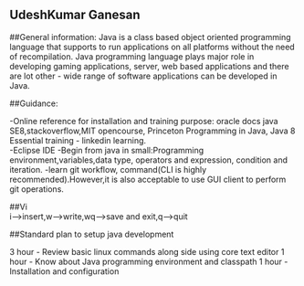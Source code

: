 ## UdeshKumar Ganesan

##General information:
Java is a class based object oriented programming language that supports to run applications on all platforms without the need of recompilation. 
Java programming language plays major role in developing gaming applications, server, web based applications and there are lot other - wide range of 
software applications can be developed in Java. 

##Guidance:

 -Online reference for installation and training purpose: oracle docs java SE8,stackoverflow,MIT opencourse, 
  Princeton Programming in Java, Java 8 Essential training - linkedin learning.   
 -Eclipse IDE
 -Begin from java in small:Programming environment,variables,data type, operators and expression, 
  condition and iteration.
 -learn git workflow, command(CLI is highly recommended).However,it is also acceptable to use GUI client to perform git operations.

##Vi  
  i-->insert,w-->write,wq-->save and exit,q-->quit
 
 ##Standard plan to setup java development 
 
 3 hour - Review basic linux commands along side using core text editor 
 1 hour - Know about Java programming environment and classpath 
 1 hour - Installation and configuration
 
 
 
